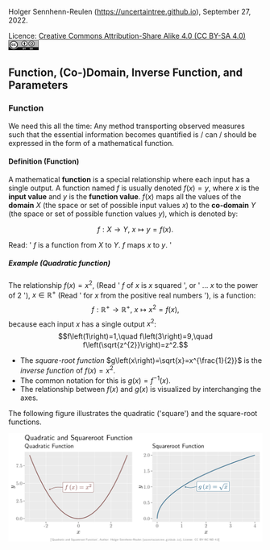 Holger Sennhenn-Reulen (https://uncertaintree.github.io), September 27, 2022. 

Licence: [Creative Commons Attribution-Share Alike 4.0 (CC BY-SA 4.0)   <img src="https://github.com/uncertaintree/uncertaintree.github.io/blob/master/oer/cc_by_sa.png" width="60" height="20">](https://creativecommons.org/licenses/by-sa/4.0/)

## Function, (Co-)Domain, Inverse Function, and Parameters

### Function
We need this all the time: 
Any method transporting observed measures such that the essential information becomes quantified is / can / should be expressed in the form of a mathematical function. 

#### Definition (Function)
A mathematical **function** is a special relationship where each input has a single output. 
A function named $f$ is usually denoted $f(x)=y$, where $x$ is the **input value** and $y$ is the **function value**. 
$f\left(x\right)$ maps all the values of the **domain** $X$ (the space or set of possible input values $x$) to the **co-domain** $Y$ (the space or set of possible function values $y$), which is denoted by: 

$$f:X\rightarrow Y,~x\mapsto y=f\left(x\right).$$

Read: ' $f$ is a function from $X$ to $Y$. $f$ maps $x$ to $y$. '

##### Example (Quadratic function)
The relationship $f(x) = x^{2}$, (Read ' $f$ of $x$ is $x$ squared ', or ' ... $x$ to the power of $2$ '), $x\in\mathbb{R}^{+}$ (Read ' for $x$ from the positive real numbers '), is a function: 
$$f:\mathbb{R}^{+}\rightarrow \mathbb{R}^{+},~x\mapsto x^{2}=f\left(x\right),$$ 
because each input $x$ has a single output $x^{2}$: 
$$f\left(1\right)=1,\quad f\left(3\right)=9,\quad f\left(\sqrt{z^{2}}\right)=z^2.$$

- The *square-root function* $g\left(x\right)=\sqrt{x}=x^{\frac{1}{2}}$ is the *inverse function* of $f(x) = x^{2}$.
- The common notation for this is $g\left(x\right)=f^{-1}\left(x\right)$. 
- The relationship between $f\left(x\right)$ and $g\left(x\right)$ is visualized by interchanging the axes.

The following figure illustrates the quadratic ('square') and the square-root functions.

<img src="https://github.com/uncertaintree/uncertaintree.github.io/blob/master/oer/basic_mathematical_notation/quadratic_squareroot.png">
